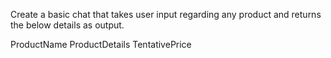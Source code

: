 Create a basic chat that takes user input regarding any product and returns the below details as output.

ProductName
ProductDetails 
TentativePrice 